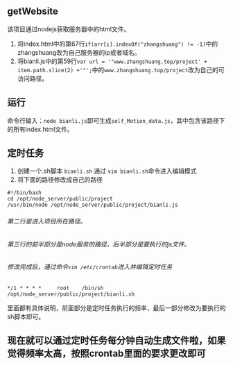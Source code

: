## getWebsite
该项目通过nodejs获取服务器中的html文件。   
1. 将index.html中的第67行`if(arr[i].indexOf("zhangshuang") != -1)`中的zhangshuang改为自己服务器的ip或者域名。   
2. 将bianli.js中的第59行`var url = '"www.zhangshuang.top/project' + item.path.slice(2) +'"';`中的`www.zhangshuang.top/project`改为自己的可访问路径。

## 运行
命令行输入：`node bianli.js`即可生成`self_Motion_data.js`，其中包含该路径下的所有index.html文件。  

## 定时任务
1. 创建一个.sh脚本 `bianli.sh` 通过 `vim bianli.sh`命令进入编辑模式   
2. 将下面的路径修改成自己的路径   

```
#!/bin/bash
cd /opt/node_server/public/project
/usr/bin/node /opt/node_server/public/project/bianli.js
```

###### 第二行是进入项目所在路径。   
###### 第三行的前半部分是node服务的路径，后半部分是要执行的js文件。   
###### 修改完成后，通过命令`vim /etc/crontab`进入并编辑定时任务   

`
*/1 * * * *     root    /bin/sh /opt/node_server/public/project/bianli.sh
`

里面都有具体说明，前面部分是定时任务执行的频率，最后一部分修改为要执行的sh脚本即可。

## 现在就可以通过定时任务每分钟自动生成文件啦，如果觉得频率太高，按照crontab里面的要求更改即可

